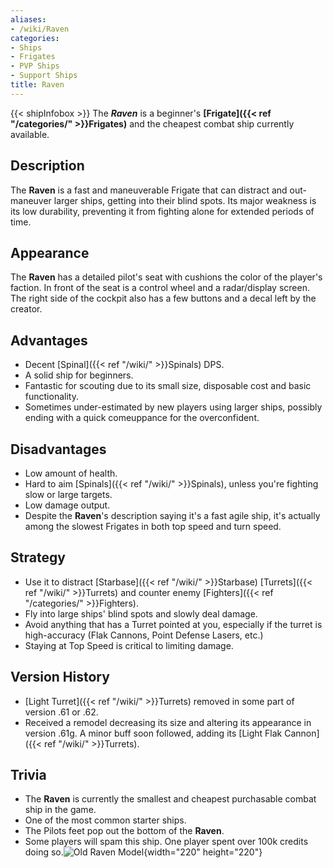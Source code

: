 ```yaml
---
aliases:
- /wiki/Raven
categories:
- Ships
- Frigates
- PVP Ships
- Support Ships
title: Raven
---
```


{{< shipInfobox >}} The **_Raven_** is a beginner's **[Frigate]({{< ref "/categories/" >}}Frigates)** and the cheapest combat ship currently available. 

## Description

The **Raven** is a fast and maneuverable Frigate that can distract and out-maneuver larger ships, getting into their blind spots. Its major weakness is its low durability, preventing it from fighting alone for extended periods of time.

## Appearance

The **Raven** has a detailed pilot's seat with cushions the color of the player's faction. In front of the seat is a control wheel and a radar/display screen. The right side of the cockpit also has a few buttons and a decal left by the creator.

## Advantages

- Decent [Spinal]({{< ref "/wiki/" >}}Spinals) DPS.
- A solid ship for beginners.
- Fantastic for scouting due to its small size, disposable cost and basic functionality.
- Sometimes under-estimated by new players using larger ships, possibly ending with a quick comeuppance for the overconfident.

## Disadvantages

- Low amount of health.
- Hard to aim [Spinals]({{< ref "/wiki/" >}}Spinals), unless you're fighting slow or large targets.
- Low damage output.
- Despite the **Raven**'s description saying it's a fast agile ship, it's actually among the slowest Frigates in both top speed and turn speed.

## Strategy

- Use it to distract [Starbase]({{< ref "/wiki/" >}}Starbase) [Turrets]({{< ref "/wiki/" >}}Turrets) and counter enemy [Fighters]({{< ref "/categories/" >}}Fighters).
- Fly into large ships' blind spots and slowly deal damage.
- Avoid anything that has a Turret pointed at you, especially if the turret is high-accuracy (Flak Cannons, Point Defense Lasers, etc.)
- Staying at Top Speed is critical to limiting damage.

## Version History 

- [Light Turret]({{< ref "/wiki/" >}}Turrets) removed in some part of version .61 or .62.
- Received a remodel decreasing its size and altering its appearance in version .61g. A minor buff soon followed, adding its [Light Flak Cannon]({{< ref "/wiki/" >}}Turrets).

## Trivia

- The **Raven** is currently the smallest and cheapest purchasable combat ship in the game.
- One of the most common starter ships.
- The Pilots feet pop out the bottom of the **Raven**.
- Some players will spam this ship. One player spent over 100k credits doing so.![Old Raven
Model](SRaven.png "Old Raven Model"){width="220" height="220"}